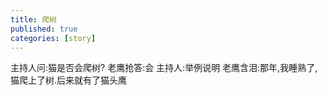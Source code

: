 ```yaml
---
title: 爬树
published: true
categories: [story]
---
```


主持人问:猫是否会爬树?
老鹰抢答:会
主持人:举例说明
老鹰含泪:那年,我睡熟了,猫爬上了树.后来就有了猫头鹰

